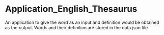 # Application_English_Thesaurus
An application to give the word as an input and definition would be obtained as the output. Words and their definition are stored in the data.json file.
